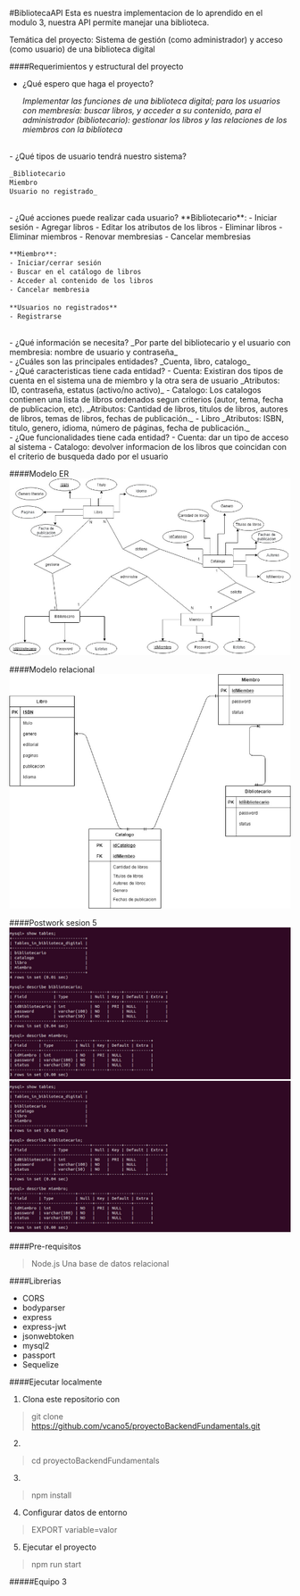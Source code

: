 #BibliotecaAPI
Esta es nuestra implementacion de lo aprendido en el modulo 3, nuestra API permite manejar una biblioteca.

Temática del proyecto: Sistema de gestión (como administrador) y acceso (como usuario)
de una biblioteca digital

####Requerimientos y estructural del proyecto
- ¿Qué espero que haga el proyecto?

	_Implementar las funciones de una biblioteca digital; para los usuarios con
membresía: buscar libros, y acceder a su contenido, para el administrador
(bibliotecario): gestionar los libros y las relaciones de los miembros con la
biblioteca_
<br/>
- ¿Qué tipos de usuario tendrá nuestro sistema?
	
	_Bibliotecario
	Miembro
	Usuario no registrado_
<br/>
- ¿Qué acciones puede realizar cada usuario?
	**Bibliotecario**: 
	- Iniciar sesión
	- Agregar libros
	- Editar los atributos de los libros
	- Eliminar libros
	- Eliminar miembros
	- Renovar membresias
	- Cancelar membresias

	**Miembro**: 
	- Iniciar/cerrar sesión
	- Buscar en el catálogo de libros
	- Acceder al contenido de los libros
	- Cancelar membresia

	**Usuarios no registrados**
	- Registrarse
<br>
- ¿Qué información se necesita?
_Por parte del bibliotecario y el usuario con membresia: nombre de usuario y contraseña_
<br>
- ¿Cuáles son las principales entidades?
_Cuenta, libro, catalogo_
<br>
- ¿Qué caracteristicas tiene cada entidad?
	- Cuenta: Existiran dos tipos de cuenta en el sistema una de miembro y la otra sera de usuario
		_Atributos: ID, contraseña, estatus (activo/no activo)_
	- Catalogo: Los catalogos contienen una lista de libros ordenados segun criterios (autor, tema, fecha de publicacion, etc).
		_Atributos: Cantidad de libros, titulos de libros, autores de libros, temas de libros, fechas de publicación._
	- Libro
		_Atributos: ISBN, titulo, genero, idioma, número de páginas, fecha de publicación._
<br>
- ¿Que funcionalidades tiene cada entidad?
	- Cuenta: dar un tipo de acceso al sistema
	- Catalogo: devolver informacion de los libros que coincidan con el criterio de busqueda dado por el usuario

####Modelo ER
![Modelo ER](https://raw.githubusercontent.com/vcano5/proyectoBackendFundamentals/docs/imgs/modelo_er.jpeg)

####Modelo relacional
![Modelo relacional](https://raw.githubusercontent.com/vcano5/proyectoBackendFundamentals/docs/imgs/modelo_relacional.jpeg)

####Postwork sesion 5
![](https://raw.githubusercontent.com/vcano5/proyectoBackendFundamentals/docs/imgs/postwork5_1.jpeg)
![](https://raw.githubusercontent.com/vcano5/proyectoBackendFundamentals/docs/imgs/postwork5_1.jpeg)


####Pre-requisitos
>Node.js
>Una base de datos relacional

####Librerias
- CORS
- bodyparser
- express
- express-jwt
- jsonwebtoken
- mysql2
- passport
- Sequelize


####Ejecutar localmente
1. Clona este repositorio con
> git clone https://github.com/vcano5/proyectoBackendFundamentals.git

2. 
>cd proyectoBackendFundamentals

3. 
>npm install

4. Configurar datos de entorno
> EXPORT variable=valor

5. Ejecutar el proyecto
> npm run start

#####Equipo 3